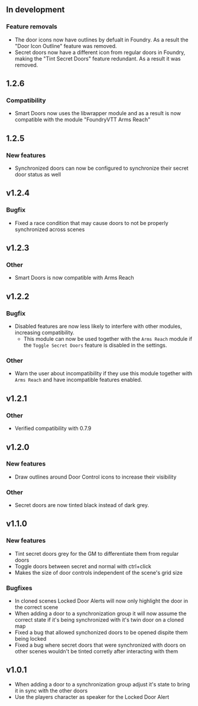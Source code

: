 ## In development
### Feature removals
- The door icons now have outlines by defualt in Foundry. As a result the "Door Icon Outline" feature was removed.
- Secret doors now have a different icon from regular doors in Foundry, making the "Tint Secret Doors" feature redundant. As a result it was removed.

## 1.2.6
### Compatibility
- Smart Doors now uses the libwrapper module and as a result is now compatible with the module "FoundryVTT Arms Reach"

## 1.2.5
### New features
- Synchronized doors can now be configured to synchronize their secret door status as well

## v1.2.4
### Bugfix
- Fixed a race condition that may cause doors to not be properly synchronized across scenes

## v1.2.3
### Other
- Smart Doors is now compatible with Arms Reach

## v1.2.2
### Bugfix
- Disabled features are now less likely to interfere with other modules, increasing compatibility.
  - This module can now be used together with the `Arms Reach` module if the `Toggle Secret Doors` feature is disabled in the settings.

### Other
- Warn the user about incompatibility if they use this module together with `Arms Reach` and have incompatible features enabled.

## v1.2.1
### Other
- Verified compatibility with 0.7.9

## v1.2.0
### New features
- Draw outlines around Door Control icons to increase their visibility

### Other
- Secret doors are now tinted black instead of dark grey.


## v1.1.0
### New features
- Tint secret doors grey for the GM to differentiate them from regular doors
- Toggle doors between secret and normal with ctrl+click
- Makes the size of door controls independent of the scene's grid size

### Bugfixes
- In cloned scenes Locked Door Alerts will now only highlight the door in the correct scene
- When adding a door to a synchronization group it will now assume the correct state if it's being synchronized with it's twin door on a cloned map
- Fixed a bug that allowed synchonized doors to be opened dispite them being locked
- Fixed a bug where secret doors that were synchronized with doors on other scenes wouldn't be tinted corretly after interacting with them

## v1.0.1
- When adding a door to a synchronization group adjust it's state to bring it in sync with the other doors
- Use the players character as speaker for the Locked Door Alert

